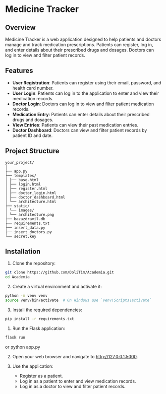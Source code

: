 # Medicine Tracker

## Overview

Medicine Tracker is a web application designed to help patients and doctors manage and track medication prescriptions. Patients can register, log in, and enter details about their prescribed drugs and dosages. Doctors can log in to view and filter patient records.

## Features

- **User Registration**: Patients can register using their email, password, and health card number.
- **User Login**: Patients can log in to the application to enter and view their medication records.
- **Doctor Login**: Doctors can log in to view and filter patient medication records.
- **Medication Entry**: Patients can enter details about their prescribed drugs and dosages.
- **View Entries**: Patients can view their past medication entries.
- **Doctor Dashboard**: Doctors can view and filter patient records by patient ID and date.

## Project Structure

```
your_project/
│
├── app.py
├── templates/
│ ├── base.html
│ ├── login.html
│ ├── register.html
│ ├── doctor_login.html
│ ├── doctor_dashboard.html
│ └── architecture.html
├── static/
│ └── images/
│ └── architecture.png
├── bazazdravil.db
├── requirements.txt
├── insert_data.py
├── insert_doctors.py
└── secret.key
```

## Installation

1. Clone the repository:

```sh
git clone https://github.com/DoliTim/Academia.git
cd Academia
```

2. Create a virtual environment and activate it:

```sh
python -m venv venv
source venv/bin/activate  # On Windows use `venv\Scripts\activate`
```

3. Install the required dependencies:

```sh
pip install -r requirements.txt
```


1. Run the Flask application:

```sh
flask run
```
or python app.py

2. Open your web browser and navigate to http://127.0.0.1:5000.

3. Use the application:
    - Register as a patient.
    - Log in as a patient to enter and view medication records.
    - Log in as a doctor to view and filter patient records.

